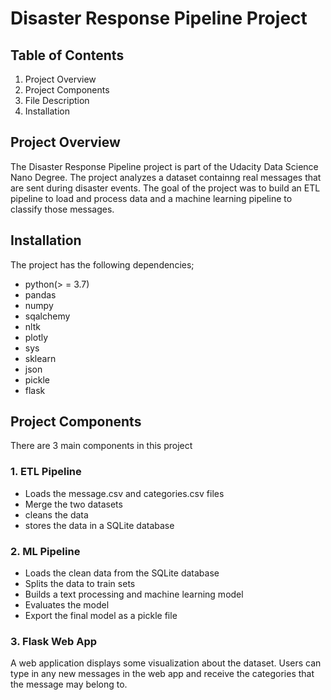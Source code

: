 # Disaster Response Pipeline Project 
## Table of Contents 

1. Project Overview  
2. Project Components
3. File Description 
4. Installation

## Project Overview 
The Disaster Response Pipeline project is part of the Udacity Data Science Nano Degree. The project analyzes a dataset containng real messages that are sent during disaster events. The goal of the project was to build an ETL pipeline to load and process data and a machine learning pipeline to classify those messages.

## Installation
The project has the following dependencies;
* python(> = 3.7)
* pandas
* numpy
* sqalchemy
* nltk
* plotly
* sys
* sklearn
* json
* pickle
* flask
## Project Components
There are 3 main components in this project

### 1. ETL Pipeline
* Loads the message.csv and categories.csv files
* Merge the two datasets
* cleans the data
* stores the data in a SQLite database
### 2. ML Pipeline 
* Loads the clean data from the SQLite database
* Splits the data to train sets
* Builds a text processing and machine learning model
* Evaluates the model
* Export the final model as a pickle file
### 3. Flask Web App
A web application displays some visualization about the dataset. Users can type in any new messages in the web app and receive the categories that the message may belong to.

